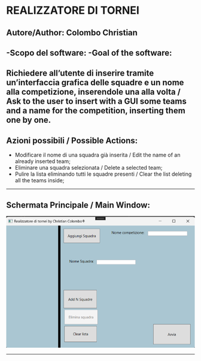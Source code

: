 # REALIZZATORE DI TORNEI

## Autore/Author: Colombo Christian

-Scopo del software:
-Goal of the software:
---
Richiedere all’utente di inserire tramite un’interfaccia grafica delle squadre e un nome alla competizione, inserendole una alla volta / Ask to the user to insert with a GUI some teams and a name for the competition, inserting them one by one.
---
## Azioni possibili / Possible Actions:
- Modificare il nome di una squadra già inserita / Edit the name of an already inserted team;
- Eliminare una squadra selezionata / Delete a selected team;
- Pulire la lista eliminando tutti le squadre presenti / Clear the list deleting all the teams inside;
---
## Schermata Principale / Main Window:
![Schermata principale](images/schermata_principale_SW.png "Schermata principale")

---